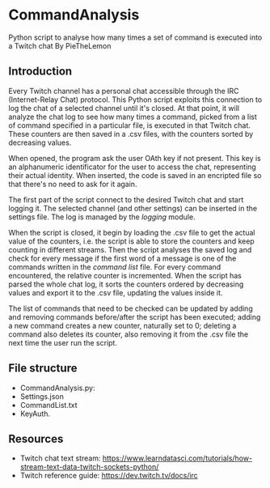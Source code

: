 # CommandAnalysis
Python script to analyse how many times a set of command is executed into a Twitch chat
By PieTheLemon

## Introduction
Every Twitch channel has a personal chat accessible through the IRC (Internet-Relay Chat) protocol.
This Python script exploits this connection to log the chat of a selected channel until it's closed.
At that point, it will analyze the chat log to see how many times a command, picked from a list of
command specified in a particular file, is executed in that Twitch chat. These counters are then
saved in a .csv files, with the counters sorted by decreasing values.

When opened, the program ask the user OAth key if not present. This key is an alphanumeric identificator
for the user to access the chat, representing their actual identity. When inserted, the code is saved
in an encripted file so that there's no need to ask for it again. 

The first part of the script connect to the desired Twitch chat and start logging it. The selected channel (and
other settings) can be inserted in the settings file. The log is managed by the *logging* module.

When the script is closed, it begin by loading the .csv file to get the actual value of the counters, i.e. the script is
able to store the counters and keep counting in different streams. Then the script analyses the saved log and check for
every message if the first word of a message is one of the commands written in the _command list_ file. For every command
encountered, the relative counter is incremented. When the script has parsed the whole chat log, it sorts the counters
ordered by decreasing values and export it to the .csv file, updating the values inside it.

The list of commands that need to be checked can be updated by adding and removing commands before/after the script has been executed;
adding a new command creates a new counter, naturally set to 0; deleting a command also deletes its counter, also removing it
from the .csv file the next time the user run the script.

## File structure
- CommandAnalysis.py:
- Settings.json
- CommandList.txt
- KeyAuth.

## Resources
- Twitch chat text stream: https://www.learndatasci.com/tutorials/how-stream-text-data-twitch-sockets-python/
- Twitch reference guide: https://dev.twitch.tv/docs/irc

